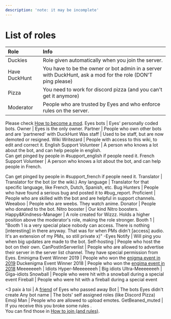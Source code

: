 ```yaml
---
description: 'note: it may be incomplete'
---
```


# List of roles

| Role | Info |
| :--- | :--- |
| Duckies | Role given automatically when you join the server. |
| Have DuckHunt | You have to be the owner or bot admin in a server with DuckHunt, ask a mod for the role \(DON'T ping please\) |
| Pizza | You need to work for discord pizza \(and you can't get it anymore\) |
| Moderator | People who are trusted by Eyes and who enforce rules on the server.  |

Please check [How to become a mod](how-to-become-a-mod.md). Eyes bots \| Eyes' personally coded bots. Owner \| Eyes is the only owner. Partner \| People who own other bots and are 'partnered' with DuckHunt Was staff \| Used to be staff, but are now demoted or resigned. Wiki Writezard \| People with access to this wiki, to edit and correct it. English Support Volunteer \| A person who knows a lot about the bot, and can help people in english.  
 Can get pinged by people in \#support\_english if people need it. French Support Volunteer \| A person who knows a lot about the bot, and can help people in French.

Can get pinged by people in \#support\_french if people need it. Translator \| Translator for the bot \(or the wiki.\) Any language \| Translator for that specific language, like French, Dutch, Spanish, etc. Bug Hunters \| People who have found a serious bug and posted it to \#bug\_report. Proficient \| People who are skilled with the bot and are helpful in support channels. Weeaboo \| People who are weebs. They watch anime. Donator \| People who donated to the bot. Nitro booster \| Our kind Nitro boosters. Happy&Kindness-Manager \| A role created for Wizzz. Holds a higher position above the moderator's role, making the role stronger. Booth 1 \| "Booth 1 is a very special place nobody can access. There is nothing \[interesting\] in there anyway. That was for when PMs didn't \[access\] audio. It's an extension of my PMs, so still private x\)" -Eyes Notify \| Will ping you when big updates are made to the bot. Self-hosting \| People who host the bot on their own. CanPostInServerlist \| People who are allowed to advertise their server in the server list channel. They have special permission from Eyes. Eminigma Event Winner 2019 \| People who won the [enigma event in 2019]() Duckenigma Event Winner 2018 \| People who won the [engima event in 2018]() Meeeeeeeh \| Idiots Hyper-Meeeeeeeh \| Big idiots Ultra-Meeeeeeeh \| Giga-idiots Snowball \| People who were hit with a snowball during a special event Fireball \| People who were hit with a fireball during a special event

&lt;3 paix à toi \| A [friend](https://cdn.discordapp.com/attachments/446074570156539915/683886001973886984/20200301_215828.jpg) of Eyes who passed away Bot \| The bots Eyes didn't create Any bot name \| The bots' self assigned roles \(like Discord Pizza\) Emoji Man \| People who are allowed to upload emotes. GetBeaned\_muted \| If you receive this you broke some rules .  
 You can find those in [How to join \(and rules\)](how-to-join.md).

